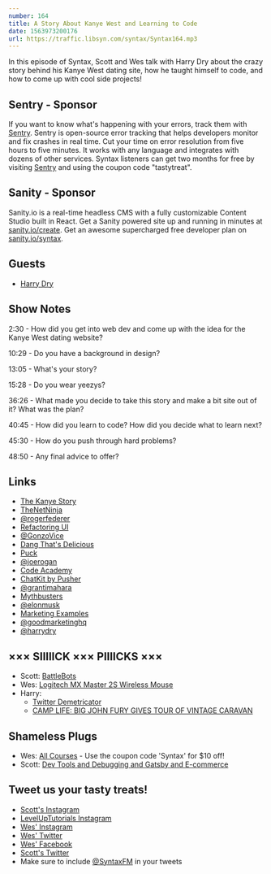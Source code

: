 ```yaml
---
number: 164
title: A Story About Kanye West and Learning to Code
date: 1563973200176
url: https://traffic.libsyn.com/syntax/Syntax164.mp3
---
```


In this episode of Syntax, Scott and Wes talk with Harry Dry about the crazy story behind his Kanye West dating site, how he taught himself to code, and how to come up with cool side projects!

## Sentry - Sponsor

If you want to know what's happening with your errors, track them with [Sentry](https://sentry.io/). Sentry is open-source error tracking that helps developers monitor and fix crashes in real time. Cut your time on error resolution from five hours to five minutes. It works with any language and integrates with dozens of other services. Syntax listeners can get two months for free by visiting [Sentry](https://sentry.io/) and using the coupon code "tastytreat".

## Sanity - Sponsor

Sanity.io is a real-time headless CMS with a fully customizable Content Studio built in React. Get a Sanity powered site up and running in minutes at [sanity.io/create](https://www.sanity.io/create). Get an awesome supercharged free developer plan on [sanity.io/syntax](https://www.sanity.io/syntax).

## Guests

* [Harry Dry](https://twitter.com/harrydry)

## Show Notes

2:30 - How did you get into web dev and come up with the idea for the Kanye West dating website?

10:29 - Do you have a background in design?

13:05 - What's your story?

15:28 - Do you wear yeezys?

36:26 - What made you decide to take this story and make a bit site out of it? What was the plan?

40:45 - How did you learn to code? How did you decide what to learn next?

45:30 - How do you push through hard problems?

48:50 - Any final advice to offer?

## Links
* [The Kanye Story](https://thekanyestory.com/)
* [TheNetNinja](https://www.youtube.com/channel/UCW5YeuERMmlnqo4oq8vwUpg)
* [@rogerfederer](https://twitter.com/rogerfederer)
* [Refactoring UI](https://refactoringui.com/)
* [@GonzoVice](https://twitter.com/GonzoVice)
* [Dang That's Delicious](https://github.com/spences10/dang-thats-delicious)
* [Puck](https://www.puck-js.com/)
* [@joerogan](https://twitter.com/joerogan)
* [Code Academy](https://www.codecademy.com/)
* [ChatKit by Pusher](https://pusher.com/chatkit)
* [@grantimahara](https://twitter.com/grantimahara)
* [Mythbusters](https://www.sciencechannel.com/tv-shows/mythbusters-on-science/)
* [@elonmusk](https://twitter.com/elonmusk)
* [Marketing Examples](https://marketingexamples.com/)
* [@goodmarketinghq](https://twitter.com/goodmarketinghq)
* [@harrydry](https://twitter.com/harrydry)

## ××× SIIIIICK ××× PIIIICKS ×××
* Scott: [BattleBots](https://battlebots.com/)
* Wes: [Logitech MX Master 2S Wireless Mouse](https://amzn.to/2RKtPVU)
* Harry:
  * [Twitter Demetricator](https://bengrosser.com/projects/twitter-demetricator/)
  * [CAMP LIFE: BIG JOHN FURY GIVES TOUR OF VINTAGE CARAVAN](https://www.youtube.com/watch?v=MX58yJt1170)

## Shameless Plugs
* Wes: [All Courses](https://wesbos.com/courses) - Use the coupon code 'Syntax' for $10 off!
* Scott: [Dev Tools and Debugging and Gatsby and E-commerce](https://leveluptutorials.com/pro)

## Tweet us your tasty treats!
* [Scott's Instagram](https://www.instagram.com/stolinski/)
* [LevelUpTutorials Instagram](https://www.instagram.com/LevelUpTutorials/)
* [Wes' Instagram](https://www.instagram.com/wesbos/)
* [Wes' Twitter](https://twitter.com/wesbos)
* [Wes' Facebook](https://www.facebook.com/wesbos.developer)
* [Scott's Twitter](https://twitter.com/stolinski)
* Make sure to include [@SyntaxFM](https://twitter.com/SyntaxFM) in your tweets